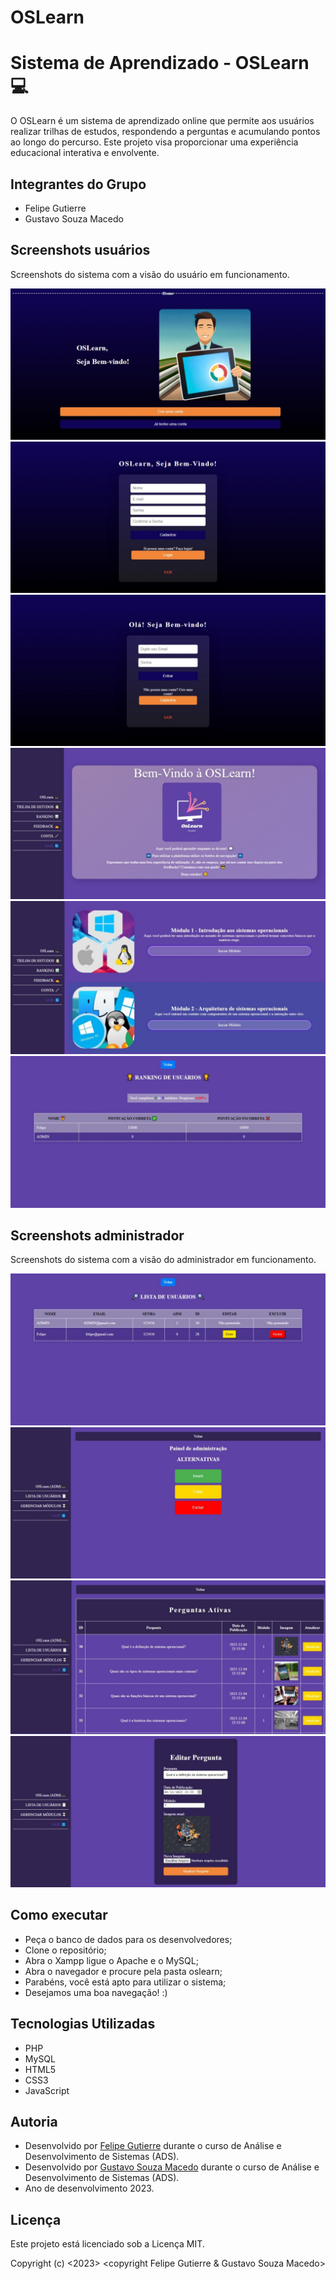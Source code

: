 # OSLearn

# Sistema de Aprendizado - OSLearn 💻

O OSLearn é um sistema de aprendizado online que permite aos usuários realizar trilhas de estudos, respondendo a perguntas e acumulando pontos ao longo do percurso. Este projeto visa proporcionar uma experiência educacional interativa e envolvente.

## Integrantes do Grupo

- Felipe Gutierre
- Gustavo Souza Macedo

## Screenshots usuários

Screenshots do sistema com a visão do usuário em funcionamento.

![Screenshot 1](./assets/telas/inicio.jpeg)
![Screenshot 2](./assets/telas/cadastrar.jpeg)
![Screenshot 3](./assets/telas/login.jpeg)
![Screenshot 4](./assets/telas/loginUsuario.jpeg)
![Screenshot 5](./assets/telas/trilhaEstudos.jpeg)
![Screenshot 6](./assets/telas/rankingUsuario.jpeg)

## Screenshots administrador

Screenshots do sistema com a visão do administrador em funcionamento.

![Screenshot 7](./assets/telas/listaUsuariosADM.jpeg)
![Screenshot 8](./assets/telas/editarAlternativas.jpeg)
![Screenshot 9](./assets/telas/editarAlternativas2.jpeg)
![Screenshot 10](./assets/telas/editarPerguntas.jpeg)

## Como executar

- Peça o banco de dados para os desenvolvedores;
- Clone o repositório;
- Abra o Xampp ligue o Apache e o MySQL;
- Abra o navegador e procure pela pasta oslearn;
- Parabéns, você está apto para utilizar o sistema;
- Desejamos uma boa navegação! :) 

## Tecnologias Utilizadas

- PHP
- MySQL
- HTML5
- CSS3
- JavaScript

## Autoria

- Desenvolvido por [Felipe Gutierre](https://github.com/FelipeGtr01) durante o curso de Análise e Desenvolvimento de Sistemas (ADS).
- Desenvolvido por [Gustavo Souza Macedo](https://github.com/GustavoMcd09) durante o curso de Análise e Desenvolvimento de Sistemas (ADS).
- Ano de desenvolvimento 2023.

## Licença

Este projeto está licenciado sob a Licença MIT. 

Copyright (c) <2023> <copyright Felipe Gutierre & Gustavo Souza Macedo>